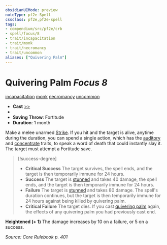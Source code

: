 ```yaml
---
obsidianUIMode: preview
noteType: pf2e-Spell
cssclass: pf2e,pf2e-spell
tags:
- compendium/src/pf2e/crb
- spell/focus/8
- trait/incapacitation
- trait/monk
- trait/necromancy
- trait/uncommon
aliases: ["Quivering Palm"]
---
```

# Quivering Palm *Focus 8*   
[incapacitation](rules/traits/incapacitation.md "Incapacitation Effect Trait")  [monk](rules/traits/monk.md "Monk Class Trait")  [necromancy](rules/traits/necromancy.md "Necromancy School Trait")  [uncommon](rules/traits/uncommon.md "Uncommon Rarity Trait")  

- **Cast** [>>](rules/core-rulebook/chapter-9-playing-the-game.md#Actions "Two-Action") 
- 
- **Saving Throw**: Fortitude
- **Duration**: 1 month

Make a melee unarmed [Strike](rules/actions/strike.md). If you hit and the target is alive, anytime during the duration, you can spend a single action, which has the [auditory](rules/traits/auditory.md "Auditory Effect Trait") and [concentrate](rules/traits/concentrate.md "Concentrate Action & Ability Trait") traits, to speak a word of death that could instantly slay it. The target must attempt a Fortitude save.

> [!success-degree] 
> - **Critical Success** The target survives, the spell ends, and the target is then temporarily immune for 24 hours.
> - **Success** The target is [stunned](rules/conditions.md#Stunned) and takes 40 damage, the spell ends, and the target is then temporarily immune for 24 hours.
> - **Failure** The target is [stunned](rules/conditions.md#Stunned) and takes 80 damage. The spell's duration continues, but the target is then temporarily immune for 24 hours against being killed by quivering palm.
> - **Critical Failure** The target dies. If you cast [quivering palm](compendium/spells/quivering-palm.md) again, the effects of any quivering palm you had previously cast end.

**Heightened (+ 1)** The damage increases by 10 on a failure, or 5 on a success.

*Source: Core Rulebook p. 401*